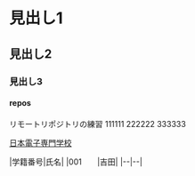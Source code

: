 # 見出し1
## 見出し2
### 見出し3
<h4>repos</h4>
リモートリポジトリの練習
111111
222222
333333

[日本電子専門学校](https://www.jec.ac.jp)

|学籍番号|氏名| 
|001　　|吉田| 
|--|--| 

